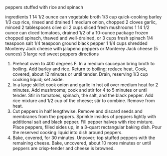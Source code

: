 peppers stuffed with rice and spinach

ingredients
1 14 1/2 ounce can vegetable broth
1/3 cup quick-cooking barley
1/3 cup rice, rinsed and drained
1 medium onion, chopped
2 cloves garlic, minced
2 tablespoons olive oil
2 cups sliced fresh mushrooms
1 14 1/2 ounce can diced tomatoes, drained
1/2 of a 10-ounce package frozen chopped spinach, thawed and well-drained, or 3 cups fresh spinach
1/4 teaspoon salt
1/4 teaspoon ground black pepper
1 1/4 cups shredded Monterey Jack cheese with jalapeno peppers or Monterey Jack cheese (5 ounces)
3 large red sweet peppers
directions
1. Preheat oven to 400 degrees F. In a medium saucepan bring broth to boiling. Add barley and rice. Return to boiling; reduce heat. Cook, covered, about 12 minutes or until tender. Drain, reserving 1/3 cup cooking liquid; set aside.
2. In a large skillet cook onion and garlic in hot oil over medium heat for 2 minutes. Add mushrooms; cook and stir for 4 to 5 minutes or until tender. Stir in tomatoes, spinach, the salt, and the black pepper. Add rice mixture and 1/2 cup of the cheese; stir to combine. Remove from heat.
3. Cut peppers in half lengthwise. Remove and discard seeds and membranes from the peppers. Sprinkle insides of peppers lightly with additional salt and black pepper. Fill pepper halves with rice mixture. Place peppers, filled sides up, in a 3-quart rectangular baking dish. Pour the reserved cooking liquid into dish around peppers.
4. Bake, covered, for 30 minutes. Uncover; top stuffed peppers with the remaining cheese. Bake, uncovered, about 10 more minutes or until peppers are crisp-tender and cheese is browned.
